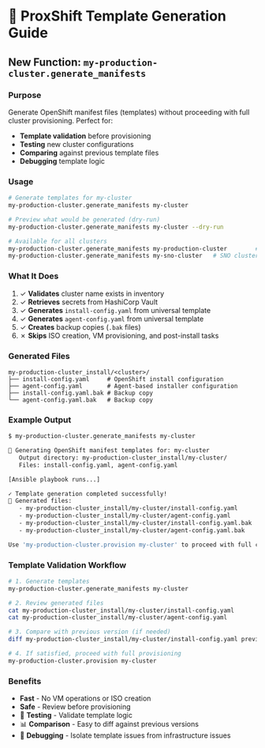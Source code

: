 # 📄 ProxShift Template Generation Guide

## New Function: `my-production-cluster.generate_manifests`

### Purpose

Generate OpenShift manifest files (templates) without proceeding with full cluster provisioning. Perfect for:

- **Template validation** before provisioning
- **Testing** new cluster configurations 
- **Comparing** against previous template files
- **Debugging** template logic

### Usage

```bash
# Generate templates for my-cluster
my-production-cluster.generate_manifests my-cluster

# Preview what would be generated (dry-run)
my-production-cluster.generate_manifests my-cluster --dry-run

# Available for all clusters
my-production-cluster.generate_manifests my-production-cluster        # Multi-node cluster
my-production-cluster.generate_manifests my-sno-cluster   # SNO cluster
```

### What It Does

1. ✓ **Validates** cluster name exists in inventory
2. ✓ **Retrieves** secrets from HashiCorp Vault 
3. ✓ **Generates** `install-config.yaml` from universal template
4. ✓ **Generates** `agent-config.yaml` from universal template
5. ✓ **Creates** backup copies (`.bak` files)
6. ✗ **Skips** ISO creation, VM provisioning, and post-install tasks

### Generated Files

```
my-production-cluster_install/<cluster>/
├── install-config.yaml     # OpenShift install configuration
├── agent-config.yaml       # Agent-based installer configuration  
├── install-config.yaml.bak # Backup copy
└── agent-config.yaml.bak   # Backup copy
```

### Example Output

```bash
$ my-production-cluster.generate_manifests my-cluster

📄 Generating OpenShift manifest templates for: my-cluster
   Output directory: my-production-cluster_install/my-cluster/
   Files: install-config.yaml, agent-config.yaml

[Ansible playbook runs...]

✓ Template generation completed successfully!
📂 Generated files:
   - my-production-cluster_install/my-cluster/install-config.yaml
   - my-production-cluster_install/my-cluster/agent-config.yaml  
   - my-production-cluster_install/my-cluster/install-config.yaml.bak
   - my-production-cluster_install/my-cluster/agent-config.yaml.bak

Use 'my-production-cluster.provision my-cluster' to proceed with full cluster provisioning
```

### Template Validation Workflow

```bash
# 1. Generate templates
my-production-cluster.generate_manifests my-cluster

# 2. Review generated files
cat my-production-cluster_install/my-cluster/install-config.yaml
cat my-production-cluster_install/my-cluster/agent-config.yaml

# 3. Compare with previous version (if needed)
diff my-production-cluster_install/my-cluster/install-config.yaml previous_version.yaml

# 4. If satisfied, proceed with full provisioning
my-production-cluster.provision my-cluster
```

### Benefits

- **Fast** - No VM operations or ISO creation
- **Safe** - Review before provisioning  
- 🧪 **Testing** - Validate template logic
- 📊 **Comparison** - Easy to diff against previous versions
- 🐛 **Debugging** - Isolate template issues from infrastructure issues